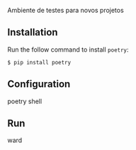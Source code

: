 Ambiente de testes para novos projetos 

## Installation

Run the follow command to install `poetry`:

```shell
$ pip install poetry
```

## Configuration

poetry shell

## Run

ward



